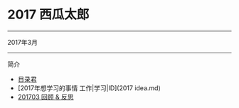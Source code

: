 # **2017 西瓜太郎**

- -  - - --
2017年3月
- - - - -
简介
 - [目录君](README.md)
 - [2017年想学习的事情 工作|学习|ID](2017 idea.md)
 - [201703 回顾 & 反思](201703反思.md)
